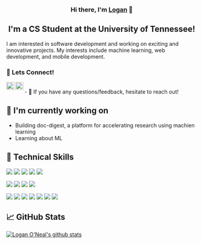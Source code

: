 <h3 align="center">
Hi there, I'm <a href="https://www.loganoneal.com/" target="_blank" rel="noreferrer">Logan</a> 👋
</h3>

<h2 align="center">
I'm a CS Student at the University of Tennessee!
</h2> 
I am interested in software development and working on exciting and innovative projects. My interests include machine learning, web development, and mobile development. 

### 🤝 Lets Connect!

<a href="https://www.linkedin.com/in/loganoneal/"><img align="left" src="https://raw.githubusercontent.com/LoganOneal/LoganOneal/main/images/linkedin.svg" alt="Logan O'Neal | LinkedIn" width="21px"/></a>  <a href="https://instagram.com/loganofneal"><img align="left" src="https://raw.githubusercontent.com/LoganOneal/LoganOneal/main/images/instagram.svg" alt="Logan O'Neal | Instagram" width="21px"/></a>

</br>
- 💬 If you have any questions/feedback, hesitate to reach out!

## 🔭 I'm currently working on

- Building doc-digest, a platform for accelerating research using machien learning
- Learning about ML

## 💼 Technical Skills

![](https://img.shields.io/badge/Code-Python-informational?style=flat&logo=Python&color=003B57)
![](https://img.shields.io/badge/Code-React-informational?style=flat&logo=react&color=61DAFB)
![](https://img.shields.io/badge/Code-JavaScript-informational?style=flat&logo=JavaScript&color=F7DF1E)
![](https://img.shields.io/badge/Code-HTML5-informational?style=flat&logo=HTML5&color=E34F26)
![](https://img.shields.io/badge/Code-C++-informational?style=flat&logo=C++&color=red)

![](https://img.shields.io/badge/Style-Bootstrap-informational?style=flat&logo=Bootstrap&color=7952B3)
![](https://img.shields.io/badge/Style-CSS3-informational?style=flat&logo=CSS3&color=1572B6)
![](https://img.shields.io/badge/Style-styled--components-informational?style=flat&logo=styled-components&color=DB7093)
![](https://img.shields.io/badge/Style-Material--UI-informational?style=flat&logo=Material-UI&color=0081CB)

![](https://img.shields.io/badge/Tools-Figma-informational?style=flat&logo=Figma&color=F24E1E)
![](https://img.shields.io/badge/Tools-NPM-informational?style=flat&logo=NPM&color=CB3837)
![](https://img.shields.io/badge/Tools-Yarn-informational?style=flat&logo=Yarn&color=2C8EBB)
![](https://img.shields.io/badge/Tools-Postman-informational?style=flat&logo=Postman&color=FF6C37)
![](https://img.shields.io/badge/Tools-Heroku-informational?style=flat&logo=Heroku&color=430098)
![](https://img.shields.io/badge/Tools-Git-informational?style=flat&logo=Git&color=F05032)
![](https://img.shields.io/badge/Tools-GitHub-informational?style=flat&logo=GitHub&color=181717)

## 📈 GitHub Stats 

[![Logan O'Neal's github stats](https://github-readme-stats.vercel.app/api?username=loganoneal)](https://github.com/loganoneal)
